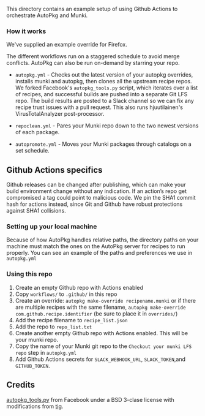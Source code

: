 This directory contains an example setup of using Github Actions to orchestrate AutoPkg and Munki.

### How it works

We've supplied an example override for Firefox.

The different workflows run on a staggered schedule to avoid merge conflicts. AutoPkg can also be run on-demand by starring your repo.


* `autopkg.yml` - Checks out the latest version of your autopkg overrides, installs munki and autopkg, then clones all the upstream recipe repos.   We forked Facebook's `autopkg_tools.py` script, which iterates over a list of recipes, and successful builds are pushed into a separate Git LFS repo. The build results are posted to a Slack channel so we can fix any recipe trust issues with a pull request. This also runs hjuutilainen's VirusTotalAnalyzer post-processor.

* `repoclean.yml` - Pares your Munki repo down to the two newest versions of each package.

* `autopromote.yml` - Moves your Munki packages through catalogs on a set schedule.


## Github Actions specifics

Github releases can be changed after publishing, which can make your build environment change without any indication. If an action’s repo get compromised a tag could point to malicious code. We pin the SHA1 commit hash for actions instead, since Git and Github have robust protections against SHA1 collisions.

### Setting up your local machine

Because of how AutoPkg handles relative paths, the directory paths on your machine must match the ones on the AutoPkg server for recipes to run properly. You can see an example of the paths and preferences we use in `autopkg.yml`

### Using this repo

1. Create an empty Github repo with Actions enabled
1. Copy `workflows/` to `.github/` in this repo
1. Create an override: `autopkg make-override recipename.munki` or if there are multiple recipes with the same filename, `autopkg make-override com.github.recipe.identifier` (be sure to place it in `overrides/`)
1. Add the recipe filename to `recipe_list.json`
1. Add the repo to `repo_list.txt`
1. Create another empty Github repo with Actions enabled. This will be your munki repo.
1. Copy the name of your Munki git repo to the `Checkout your munki LFS repo` step in `autopkg.yml`
1. Add Github Actions secrets for `SLACK_WEBHOOK_URL`, `SLACK_TOKEN`,and `GITHUB_TOKEN`.


## Credits

[autopkg_tools.py](https://github.com/facebook/IT-CPE/tree/master/legacy/autopkg_tools) from Facebook under a BSD 3-clase license with modifications from [tig](https://6fx.eu).